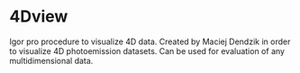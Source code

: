 # 4Dview
Igor pro procedure to visualize 4D data.
Created by Maciej Dendzik in order to visualize 4D photoemission datasets. Can be used for evaluation of any multidimensional data.
